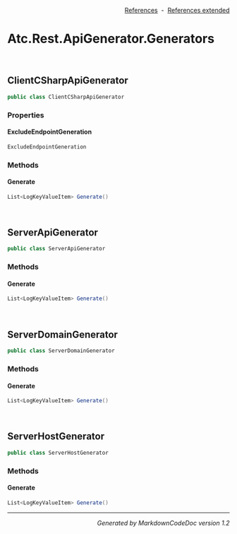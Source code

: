 <div style='text-align: right'>

[References](Index.md)&nbsp;&nbsp;-&nbsp;&nbsp;[References extended](IndexExtended.md)
</div>

# Atc.Rest.ApiGenerator.Generators

<br />


## ClientCSharpApiGenerator

```csharp
public class ClientCSharpApiGenerator
```

### Properties


#### ExcludeEndpointGeneration

```csharp
ExcludeEndpointGeneration
```
### Methods


#### Generate

```csharp
List<LogKeyValueItem> Generate()
```

<br />


## ServerApiGenerator

```csharp
public class ServerApiGenerator
```

### Methods


#### Generate

```csharp
List<LogKeyValueItem> Generate()
```

<br />


## ServerDomainGenerator

```csharp
public class ServerDomainGenerator
```

### Methods


#### Generate

```csharp
List<LogKeyValueItem> Generate()
```

<br />


## ServerHostGenerator

```csharp
public class ServerHostGenerator
```

### Methods


#### Generate

```csharp
List<LogKeyValueItem> Generate()
```
<hr /><div style='text-align: right'><i>Generated by MarkdownCodeDoc version 1.2</i></div>
